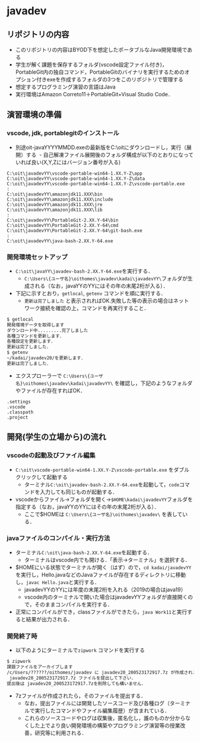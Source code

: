 # javadev
## リポジトリの内容
- このリポジトリの内容はBYOD下を想定したポータブルなJava開発環境である
- 学生が解く課題を保存するフォルダ(vscode設定ファイル付き)，PortableGit内の独自コマンド，PortableGitのバイナリを実行するためのオプション付きexeを作成するフォルダの3つをこのリポジトリで管理する
- 想定するプログラミング演習の言語はJava
- 実行環境はAmazon Correto11＋PortableGit+Visual Studio Code．

## 演習環境の準備
### vscode, jdk, portablegitのインストール
- 別途oit-javaYYYYMMDD.exeの最新版をC:\oitにダウンロードし，実行（展開）する
  - 自己解凍ファイル展開後のフォルダ構成が以下のとおりになっていれば良い(X,Y,Zにはバージョン番号が入る)
 
```
C:\oit\javadevYY\vscode-portable-win64-1.XX.Y-Z\app
C:\oit\javadevYY\vscode-portable-win64-1.XX.Y-Z\data
C:\oit\javadevYY\vscode-portable-win64-1.XX.Y-Z\vscode-portable.exe
:
C:\oit\javadevYY\amazonjdk11.XXX\bin
C:\oit\javadevYY\amazonjdk11.XXX\include
C:\oit\javadevYY\amazonjdk11.XXX\jre
C:\oit\javadevYY\amazonjdk11.XXX\lib
:
C:\oit\javadevYY\PortableGit-2.XX.Y-64\bin
C:\oit\javadevYY\PortableGit-2.XX.Y-64\cmd
C:\oit\javadevYY\PortableGit-2.XX.Y-64\git-bash.exe
:
C:\oit\javadevYY\java-bash-2.XX.Y-64.exe
```

### 開発環境セットアップ
- `C:\oit\javaYY\javadev-bash-2.XX.Y-64.exe`を実行する．
  - `C:\Users\{ユーザ名}\oithomes\javadev\kadai\javadevYY\`フォルダが生成される（なお，javaYYのYYにはその年の末尾2桁が入る）．
- 下記に示すとおり，`getlocal`, `getenv` コマンドを順に実行する．
  - `更新は完了しました` と表示されればOK.失敗した等の表示の場合はネットワーク接続を確認の上，コマンドを再実行すること．
```bash
$ getlocal
開発環境データを取得します
ダウンロード中.........完了しました
各種コマンドを更新します．
各種設定を更新します．
更新は完了しました．
$ getenv
~/kadai/javadev20/を更新します．
更新は完了しました．
```
- エクスプローラーで `C:\Users\{ユーザ名}\oithomes\javadev\kadai\javadevYY\` を確認し，下記のようなフォルダやファイルが存在すればOK．

```
.settings
.vscode
.classpath
.project
```

## 開発(学生の立場から)の流れ
### vscodeの起動及びファイル編集
- `C:\oit\vscode-portable-win64-1.XX.Y-Z\vscode-portable.exe` をダブルクリックして起動する
  - ターミナル`C:\oit\javadev-bash-2.XX.Y-64.exe`を起動して，`code`コマンドを入力しても同じものが起動する．
- vscodeからファイル->フォルダを開く->`$HOME\kadai\javadevYY`フォルダを指定する（なお，javaYYのYYにはその年の末尾2桁が入る）．
  - ここで$HOMEは `C:\Users\{ユーザ名}\oithomes\javadev\` を表している．


### javaファイルのコンパイル・実行方法
- ターミナル`C:\oit\java-bash-2.XX.Y-64.exe`を起動する．
  - ターミナルはvscode内でも開ける．「表示->ターミナル」を選択する．
- $HOMEにいる状態でターミナルが開く（はず）ので，`cd kadai/javadevYY`を実行し，Hello.javaなどのJavaファイルが存在するディレクトリに移動し，`javac Hello.java`と実行する．
  - javadevYYのYYには年度の末尾2桁を入れる（2019の場合はjava19）
  - vscode内のターミナルで開いた場合はjavadevYYフォルダが直接開くので，そのままコンパイルを実行する．
- 正常にコンパイルができ，classファイルができたら，`java Work11`と実行すると結果が出力される．

### 開発終了時
- 以下のようにターミナルで`zipwork` コマンドを実行する

```bash
$ zipwork
課題ファイルをアーカイブします
/c/Users/??????/oithomes/javadev に javadev20_200523172917.7z が作成されました．
 javadev20_200523172917.7z ファイルを提出して下さい．
提出後は javadev20_200523172917.7zを削除しても構いません．
```

- 7zファイルが作成されたら，そのファイルを提出する．
  - なお，提出ファイルには開発したソースコード及び各種ログ（ターミナルで実行したコマンドやファイル編集履歴）が含まれている．
  - これらのソースコードやログは収集後，匿名化し，誰のものか分からなくした上でより良い開発環境の構築やプログラミング演習等の授業改善，研究等に利用される．
  
